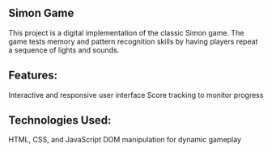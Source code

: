
## Simon Game
This project is a digital implementation of the classic Simon game. The game tests memory and pattern recognition skills by having players repeat a sequence of lights and sounds.

## Features:
Interactive and responsive user interface
Score tracking to monitor progress

## Technologies Used:
HTML, CSS, and JavaScript
DOM manipulation for dynamic gameplay
